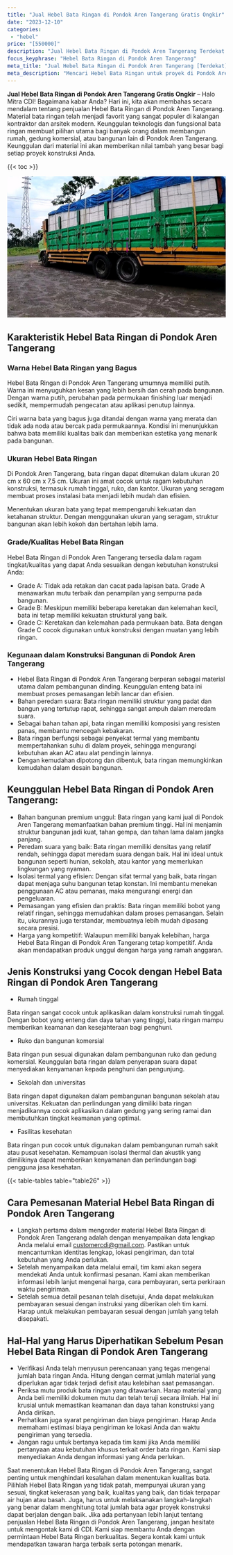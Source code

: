 ```yaml
---
title: "Jual Hebel Bata Ringan di Pondok Aren Tangerang Gratis Ongkir"
date: "2023-12-10"
categories:
 - "hebel"
price: "[550000]"
description: "Jual Hebel Bata Ringan di Pondok Aren Tangerang Terdekat. Hebel Bata Ringan ini sering dipakai dalam proyek pembangunan sebagai material dinding yang kuat dan awet. Kontak kami untuk mendapatkan informasi lebih lanjut."
focus_keyphrase: "Hebel Bata Ringan di Pondok Aren Tangerang"
meta_title: "Jual Hebel Bata Ringan di Pondok Aren Tangerang [Terdekat] - CDI"
meta_description: "Mencari Hebel Bata Ringan untuk proyek di Pondok Aren Tangerang? Kami menyediakan Hebel Bata Ringan berkualitas untuk material dinding. Raih penawaran terbaik sekarang."
---
```


**Jual Hebel Bata Ringan di Pondok Aren Tangerang Gratis Ongkir** – Halo Mitra CDI! Bagaimana kabar Anda? Hari ini, kita akan membahas secara mendalam tentang penjualan Hebel Bata Ringan di Pondok Aren Tangerang. Material bata ringan telah menjadi favorit yang sangat populer di kalangan kontraktor dan arsitek modern. Keunggulan teknologis dan fungsional bata ringan membuat pilihan utama bagi banyak orang dalam membangun rumah, gedung komersial, atau bangunan lain di Pondok Aren Tangerang. Keunggulan dari material ini akan memberikan nilai tambah yang besar bagi setiap proyek konstruksi Anda.

{{< toc >}}

![Jual Hebel Bata Ringan di Pondok Aren Tangerang Gratis Ongkir](/images/hebel/hebel-bataringan-04.jpg)

## Karakteristik Hebel Bata Ringan di Pondok Aren Tangerang

### Warna Hebel Bata Ringan yang Bagus

Hebel Bata Ringan di Pondok Aren Tangerang umumnya memiliki putih. Warna ini menyuguhkan kesan yang lebih bersih dan cerah pada bangunan. Dengan warna putih, perubahan pada permukaan finishing luar menjadi sedikit, mempermudah pengecatan atau aplikasi penutup lainnya.

Ciri warna bata yang bagus juga ditandai dengan warna yang merata dan tidak ada noda atau bercak pada permukaannya. Kondisi ini menunjukkan bahwa bata memiliki kualitas baik dan memberikan estetika yang menarik pada bangunan.

### Ukuran Hebel Bata Ringan

Di Pondok Aren Tangerang, bata ringan dapat ditemukan dalam ukuran 20 cm x 60 cm x 7,5 cm. Ukuran ini amat cocok untuk ragam kebutuhan konstruksi, termasuk rumah tinggal, ruko, dan kantor. Ukuran yang seragam membuat proses instalasi bata menjadi lebih mudah dan efisien.

Menentukan ukuran bata yang tepat mempengaruhi kekuatan dan ketahanan struktur. Dengan menggunakan ukuran yang seragam, struktur bangunan akan lebih kokoh dan bertahan lebih lama.

### Grade/Kualitas Hebel Bata Ringan

Hebel Bata Ringan di Pondok Aren Tangerang tersedia dalam ragam tingkat/kualitas yang dapat Anda sesuaikan dengan kebutuhan konstruksi Anda:

*   Grade A: Tidak ada retakan dan cacat pada lapisan bata. Grade A menawarkan mutu terbaik dan penampilan yang sempurna pada bangunan.
*   Grade B: Meskipun memiliki beberapa keretakan dan kelemahan kecil, bata ini tetap memiliki kekuatan struktural yang baik.
*   Grade C: Keretakan dan kelemahan pada permukaan bata. Bata dengan Grade C cocok digunakan untuk konstruksi dengan muatan yang lebih ringan.

### Kegunaan dalam Konstruksi Bangunan di Pondok Aren Tangerang

*   Hebel Bata Ringan di Pondok Aren Tangerang berperan sebagai material utama dalam pembangunan dinding. Keunggulan enteng bata ini membuat proses pemasangan lebih lancar dan efisien.
*   Bahan peredam suara: Bata ringan memiliki struktur yang padat dan bangun yang tertutup rapat, sehingga sangat ampuh dalam meredam suara.
*   Sebagai bahan tahan api, bata ringan memiliki komposisi yang resisten panas, membantu mencegah kebakaran.
*   Bata ringan berfungsi sebagai penyekat termal yang membantu mempertahankan suhu di dalam proyek, sehingga mengurangi kebutuhan akan AC atau alat pendingin lainnya.
*   Dengan kemudahan dipotong dan dibentuk, bata ringan memungkinkan kemudahan dalam desain bangunan.

## Keunggulan Hebel Bata Ringan di Pondok Aren Tangerang:

*   Bahan bangunan premium unggul: Bata ringan yang kami jual di Pondok Aren Tangerang memanfaatkan bahan premium tinggi. Hal ini menjamin struktur bangunan jadi kuat, tahan gempa, dan tahan lama dalam jangka panjang.
*   Peredam suara yang baik: Bata ringan memiliki densitas yang relatif rendah, sehingga dapat meredam suara dengan baik. Hal ini ideal untuk bangunan seperti hunian, sekolah, atau kantor yang memerlukan lingkungan yang nyaman.
*   Isolasi termal yang efisien: Dengan sifat termal yang baik, bata ringan dapat menjaga suhu bangunan tetap konstan. Ini membantu menekan penggunaan AC atau pemanas, maka mengurangi energi dan pengeluaran.
*   Pemasangan yang efisien dan praktis: Bata ringan memiliki bobot yang relatif ringan, sehingga memudahkan dalam proses pemasangan. Selain itu, ukurannya juga terstandar, membuatnya lebih mudah dipasang secara presisi.
*   Harga yang kompetitif: Walaupun memiliki banyak kelebihan, harga Hebel Bata Ringan di Pondok Aren Tangerang tetap kompetitif. Anda akan mendapatkan produk unggul dengan harga yang ramah anggaran.

## Jenis Konstruksi yang Cocok dengan Hebel Bata Ringan di Pondok Aren Tangerang

*   Rumah tinggal

Bata ringan sangat cocok untuk aplikasikan dalam konstruksi rumah tinggal. Dengan bobot yang enteng dan daya tahan yang tinggi, bata ringan mampu memberikan keamanan dan kesejahteraan bagi penghuni.
*   Ruko dan bangunan komersial

Bata ringan pun sesuai digunakan dalam pembangunan ruko dan gedung komersial. Keunggulan bata ringan dalam penyerapan suara dapat menyediakan kenyamanan kepada penghuni dan pengunjung.
*   Sekolah dan universitas

Bata ringan dapat digunakan dalam pembangunan bangunan sekolah atau universitas. Kekuatan dan perlindungan yang dimiliki bata ringan menjadikannya cocok aplikasikan dalam gedung yang sering ramai dan membutuhkan tingkat keamanan yang optimal.
*   Fasilitas kesehatan

Bata ringan pun cocok untuk digunakan dalam pembangunan rumah sakit atau pusat kesehatan. Kemampuan isolasi thermal dan akustik yang dimilikinya dapat memberikan kenyamanan dan perlindungan bagi pengguna jasa kesehatan.

{{< table-tables table="table26" >}}

## Cara Pemesanan Material Hebel Bata Ringan di Pondok Aren Tangerang

*   Langkah pertama dalam mengorder material Hebel Bata Ringan di Pondok Aren Tangerang adalah dengan menyampaikan data lengkap Anda melalui email customercdi@gmail.com. Pastikan untuk mencantumkan identitas lengkap, lokasi pengiriman, dan total kebutuhan yang Anda perlukan.
*   Setelah menyampaikan data melalui email, tim kami akan segera mendekati Anda untuk konfirmasi pesanan. Kami akan memberikan informasi lebih lanjut mengenai harga, cara pembayaran, serta perkiraan waktu pengiriman.
*   Setelah semua detail pesanan telah disetujui, Anda dapat melakukan pembayaran sesuai dengan instruksi yang diberikan oleh tim kami. Harap untuk melakukan pembayaran sesuai dengan jumlah yang telah disepakati.

## Hal-Hal yang Harus Diperhatikan Sebelum Pesan Hebel Bata Ringan di Pondok Aren Tangerang

*   Verifikasi Anda telah menyusun perencanaan yang tegas mengenai jumlah bata ringan Anda. Hitung dengan cermat jumlah material yang diperlukan agar tidak terjadi defisit atau kelebihan saat pemasangan.
*   Periksa mutu produk bata ringan yang ditawarkan. Harap material yang Anda beli memiliki dokumen mutu dan telah teruji secara ilmiah. Hal ini krusial untuk memastikan keamanan dan daya tahan konstruksi yang Anda dirikan.
*   Perhatikan juga syarat pengiriman dan biaya pengiriman. Harap Anda memahami estimasi biaya pengiriman ke lokasi Anda dan waktu pengiriman yang tersedia.
*   Jangan ragu untuk bertanya kepada tim kami jika Anda memiliki pertanyaan atau kebutuhan khusus terkait order bata ringan. Kami siap menyediakan Anda dengan informasi yang Anda perlukan.

Saat menentukan Hebel Bata Ringan di Pondok Aren Tangerang, sangat penting untuk menghindari kesalahan dalam menentukan kualitas bata. Pilihlah Hebel Bata Ringan yang tidak patah, mempunyai ukuran yang sesuai, tingkat kekerasan yang baik, kualitas yang baik, dan tidak terpapar air hujan atau basah. Juga, harus untuk melaksanakan langkah-langkah yang benar dalam menghitung total jumlah bata agar proyek konstruksi dapat berjalan dengan baik. Jika ada pertanyaan lebih lanjut tentang penjualan Hebel Bata Ringan di Pondok Aren Tangerang, jangan hesitate untuk mengontak kami di CDI. Kami siap membantu Anda dengan permintaan Hebel Bata Ringan berkualitas. Segera kontak kami untuk mendapatkan tawaran harga terbaik serta potongan menarik.